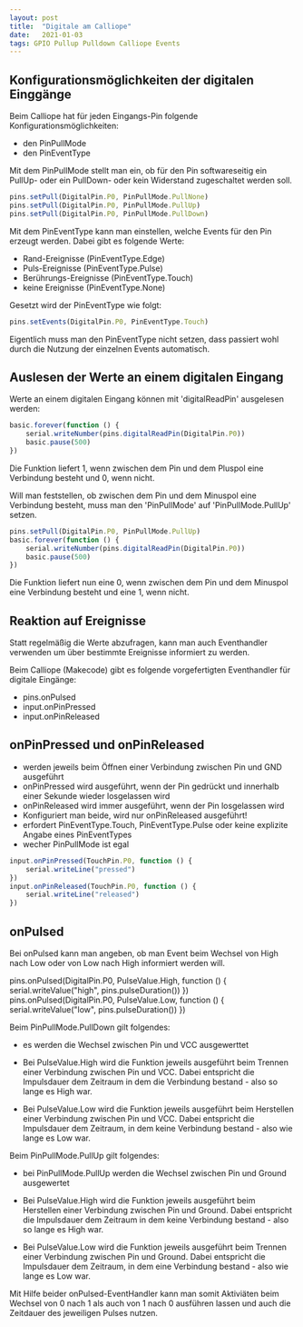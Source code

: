 ```yaml
---
layout: post
title:  "Digitale am Calliope"
date:   2021-01-03
tags: GPIO Pullup Pulldown Calliope Events
---
```


## Konfigurationsmöglichkeiten der digitalen Einggänge

Beim Calliope hat für jeden Eingangs-Pin folgende Konfigurationsmöglichkeiten:
* den PinPullMode
* den PinEventType

Mit dem PinPullMode stellt man ein, ob für den Pin softwareseitig ein PullUp- oder ein PullDown- oder kein Widerstand zugeschaltet werden soll.

```javascript
pins.setPull(DigitalPin.P0, PinPullMode.PullNone)
pins.setPull(DigitalPin.P0, PinPullMode.PullUp)
pins.setPull(DigitalPin.P0, PinPullMode.PullDown)
```
Mit dem PinEventType kann man einstellen, welche Events für den Pin erzeugt werden. Dabei gibt es folgende Werte:
* Rand-Ereignisse (PinEventType.Edge)
* Puls-Ereignisse (PinEventType.Pulse)
* Berührungs-Ereignisse (PinEventType.Touch)
* keine Ereignisse (PinEventType.None)

Gesetzt wird der PinEventType wie folgt:

```javascript
pins.setEvents(DigitalPin.P0, PinEventType.Touch)
```
Eigentlich muss man den PinEventType nicht setzen, dass passiert wohl durch die Nutzung der einzelnen Events automatisch.

## Auslesen der Werte an einem digitalen Eingang

Werte an einem digitalen Eingang können mit 'digitalReadPin' ausgelesen werden:

```javascript
basic.forever(function () {
    serial.writeNumber(pins.digitalReadPin(DigitalPin.P0))
    basic.pause(500)
})
```
Die Funktion liefert 1, wenn zwischen dem Pin und dem Pluspol eine Verbindung besteht und 0, wenn nicht.

Will man feststellen, ob zwischen dem Pin und dem Minuspol eine Verbindung besteht, muss man den 'PinPullMode' auf 'PinPullMode.PullUp' setzen.

```javascript
pins.setPull(DigitalPin.P0, PinPullMode.PullUp)
basic.forever(function () {
    serial.writeNumber(pins.digitalReadPin(DigitalPin.P0))
    basic.pause(500)
})
```
Die Funktion liefert nun eine 0, wenn zwischen dem Pin und dem Minuspol eine Verbindung besteht und eine 1, wenn nicht.

## Reaktion auf Ereignisse
Statt regelmäßig die Werte abzufragen, kann man auch Eventhandler verwenden um über bestimmte Ereignisse informiert zu werden. 

Beim Calliope (Makecode) gibt es folgende vorgefertigten Eventhandler für digitale Eingänge:
* pins.onPulsed
* input.onPinPressed
* input.onPinReleased


## onPinPressed und onPinReleased
* werden jeweils beim Öffnen einer Verbindung zwischen Pin und GND ausgeführt
* onPinPressed wird ausgeführt, wenn der Pin gedrückt und innerhalb einer Sekunde wieder losgelassen wird
* onPinReleased wird immer ausgeführt, wenn der Pin losgelassen wird
* Konfiguriert man beide, wird nur onPinReleased ausgeführt!
* erfordert PinEventType.Touch, PinEventType.Pulse oder keine explizite Angabe eines PinEventTypes
* wecher PinPullMode ist egal

```javascript
input.onPinPressed(TouchPin.P0, function () {
    serial.writeLine("pressed")
})
input.onPinReleased(TouchPin.P0, function () {
    serial.writeLine("released")
})
```

## onPulsed

Bei onPulsed kann man angeben, ob man Event beim Wechsel von High nach Low oder von Low nach High informiert werden will. 

pins.onPulsed(DigitalPin.P0, PulseValue.High, function () {
    serial.writeValue("high", pins.pulseDuration())
})
pins.onPulsed(DigitalPin.P0, PulseValue.Low, function () {
    serial.writeValue("low", pins.pulseDuration())
})

Beim PinPullMode.PullDown gilt folgendes:
* es werden die Wechsel zwischen Pin und VCC ausgewerttet

* Bei PulseValue.High wird die Funktion jeweils ausgeführt beim Trennen einer Verbindung zwischen Pin und VCC. Dabei entspricht die Impulsdauer dem Zeitraum in dem die Verbindung bestand - also so lange es High war.

* Bei PulseValue.Low wird die Funktion jeweils ausgeführt beim Herstellen einer Verbindung zwischen Pin und VCC. Dabei entspricht die Impulsdauer dem Zeitraum, in dem keine Verbindung bestand - also wie lange es Low war.

Beim PinPullMode.PullUp gilt folgendes:

* bei PinPullMode.PullUp werden die Wechsel zwischen Pin und Ground ausgewertet

* Bei PulseValue.High wird die Funktion jeweils ausgeführt beim Herstellen einer Verbindung zwischen Pin und Ground. Dabei entspricht die Impulsdauer dem Zeitraum in dem keine Verbindung bestand - also so lange es High war.

* Bei PulseValue.Low wird die Funktion jeweils ausgeführt beim Trennen einer Verbindung zwischen Pin und Ground. Dabei entspricht die Impulsdauer dem Zeitraum, in dem eine Verbindung bestand - also wie lange es Low war.

Mit Hilfe beider onPulsed-EventHandler kann man somit Aktiviäten beim Wechsel von 0 nach 1 als auch von 1 nach 0 ausführen lassen und auch die Zeitdauer des jeweiligen Pulses nutzen.


